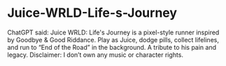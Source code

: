 # Juice-WRLD-Life-s-Journey
ChatGPT said: Juice WRLD: Life's Journey is a pixel-style runner inspired by Goodbye &amp; Good Riddance. Play as Juice, dodge pills, collect lifelines, and run to “End of the Road” in the background. A tribute to his pain and legacy.  Disclaimer: I don’t own any music or character rights.
